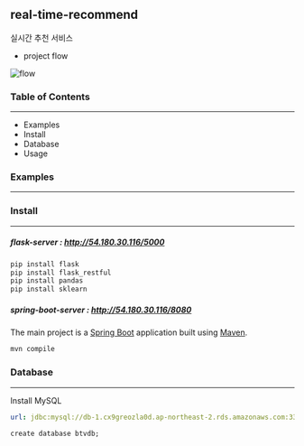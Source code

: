 ## real-time-recommend

실시간 추천 서비스



- project flow

  

![flow](C:\Users\SoYeon\Documents\SK브로드밴드\real-time-recommend\flow.png)





### Table of Contents

---

- Examples
- Install
- Database
- Usage



### Examples

---





### Install

---

##### flask-server : http://54.180.30.116/5000

```python
pip install flask
pip install flask_restful
pip install pandas
pip install sklearn
```

##### spring-boot-server : http://54.180.30.116/8080

The main project is a [Spring Boot](https://spring.io/guides/gs/spring-boot) application built using [Maven](https://spring.io/guides/gs/maven/).

```java
mvn compile
```

##### 

### Database

---

Install MySQL

```yml
url: jdbc:mysql://db-1.cx9greozla0d.ap-northeast-2.rds.amazonaws.com:3306
```

```mysql
create database btvdb;
```

